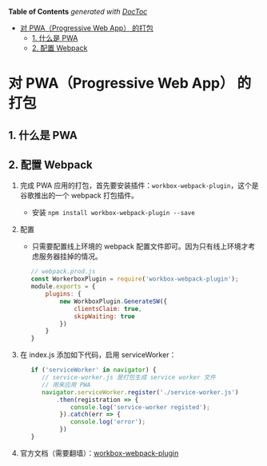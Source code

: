 <!-- START doctoc generated TOC please keep comment here to allow auto update -->
<!-- DON'T EDIT THIS SECTION, INSTEAD RE-RUN doctoc TO UPDATE -->
**Table of Contents**  *generated with [DocToc](https://github.com/thlorenz/doctoc)*

- [对 PWA（Progressive Web App） 的打包](#%E5%AF%B9-pwaprogressive-web-app-%E7%9A%84%E6%89%93%E5%8C%85)
  - [1. 什么是 PWA](#1-%E4%BB%80%E4%B9%88%E6%98%AF-pwa)
  - [2. 配置 Webpack](#2-%E9%85%8D%E7%BD%AE-webpack)

<!-- END doctoc generated TOC please keep comment here to allow auto update -->

# 对 PWA（Progressive Web App） 的打包

## 1. 什么是 PWA

## 2. 配置 Webpack

1. 完成 PWA 应用的打包，首先要安装插件：`workbox-webpack-plugin`，这个是谷歌推出的一个 webpack 打包插件。
   - 安装 `npm install workbox-webpack-plugin --save`
   
2. 配置
   - 只需要配置线上环境的 webpack 配置文件即可。因为只有线上环境才考虑服务器挂掉的情况。
   ```javascript
      // webpack.prod.js
      const WorkerboxPlugin = require('workbox-webpack-plugin');
      module.exports = {
          plugins: {
              new WorkboxPlugin.GenerateSW({
                  clientsClaim: true,
                  skipWaiting: true
              })          
          }
      }
   ```
   
3. 在 index.js 添加如下代码，启用 serviceWorker：
   ```javascript
      if ('serviceWorker' in navigator) {
         // service-worker.js 是打包生成 service worker 文件
         // 用来应用 PWA
         navigator.serviceWorker.register('./service-worker.js')
             .then(registration => {
                 console.log('service-worker registed');
              }).catch(err => {
                 console.log('error');
              })  
      }
   ```
4. 官方文档（需要翻墙）：[workbox-webpack-plugin](https://developers.google.com/web/tools/workbox/modules/workbox-webpack-plugin)